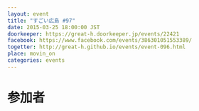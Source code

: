 ```yaml
---
layout: event
title: "すごい広島 #97"
date: 2015-03-25 18:00:00 JST
doorkeeper: https://great-h.doorkeeper.jp/events/22421
facebook: https://www.facebook.com/events/386301051553389/
togetter: http://great-h.github.io/events/event-096.html
place: movin_on
categories: events
---
```


# 参加者
